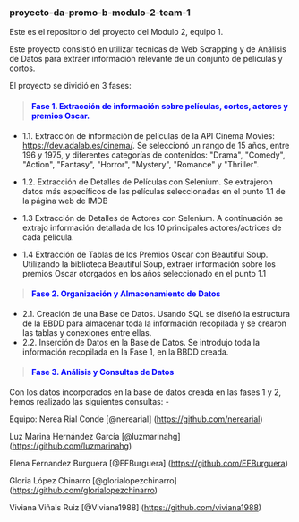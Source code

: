 ### proyecto-da-promo-b-modulo-2-team-1
Este es el repositorio del proyecto del Modulo 2, equipo 1.


Este proyecto consistió en utilizar técnicas de Web Scrapping y de Análisis de Datos para extraer información relevante de un conjunto de películas y cortos.

El proyecto se dividió en 3 fases:

> #### <span style = "color:blue"> Fase 1. Extracción de información sobre películas, cortos, actores y premios Oscar.
- 1.1. Extracción de información de películas de la API Cinema Movies: https://dev.adalab.es/cinema/. Se seleccionó un rango de 15 años, entre 196 y 1975, y diferentes categorías de contenidos: "Drama", "Comedy", "Action", "Fantasy", "Horror", "Mystery", "Romance" y "Thriller".


- 1.2. Extracción de Detalles de Películas con Selenium. Se extrajeron datos más específicos de las películas seleccionadas en el punto 1.1 de la página web de IMDB

- 1.3 Extracción de Detalles de Actores con Selenium. A continuación se extrajo información detallada de los 10 principales actores/actrices de cada película.

- 1.4 Extracción de Tablas de los Premios Oscar con Beautiful Soup. Utilizando la biblioteca Beautiful Soup, extraer información sobre los premios Oscar otorgados en los años seleccionado en el punto 1.1


> #### <span style = "color:blue"> Fase 2. Organización y Almacenamiento de Datos
- 2.1. Creación de una Base de Datos. Usando SQL se diseñó la estructura de la BBDD para almacenar toda la información recopilada y se crearon las tablas y conexiones entre ellas. 
- 2.2. Inserción de Datos en la Base de Datos. Se introdujo toda la información recopilada en la Fase 1, en la BBDD creada.



> #### <span style = "color:blue">Fase 3. Análisis y Consultas de Datos

Con los datos incorporados en la base de datos creada en las fases 1 y 2, hemos realizado las siguientes consultas:
    - 





Equipo:
Nerea Rial Conde [@nerearial] (https://github.com/nerearial)

Luz Marina Hernández García [@luzmarinahg] (https://github.com/luzmarinahg)

Elena Fernandez Burguera [@EFBurguera] (https://github.com/EFBurguera)

Gloria López Chinarro [@glorialopezchinarro]
(https://github.com/glorialopezchinarro)

Viviana Viñals Ruiz [@Viviana1988]
(https://github.com/viviana1988)

